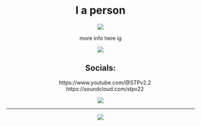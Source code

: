 
<div align="center">
  <h1>I a person</h1>
  <img src="https://discord-readme-badge.vercel.app/api?id=1187124067283783731">
  <p>more info here ig</p>
  <img src="https://github-readme-stats.vercel.app/api/top-langs/?username=STPv22&theme=radical"><br>
  <h2>Socials:</h2>
  <ul style="list-style: none;">
    <li>https://www.youtube.com/@STPv2.2</li>
    <li>https://soundcloud.com/stpv22</li>
  </ul>
  <img src="https://minecraftpanda.com/tools/achievement-generator/output?icon=33&title=THX%20%3A3&text=You%20read%20my%20README%21"/>
  <hr>
  <a href="https://skillicons.dev">
      <img src="https://skillicons.dev/icons?i=js,html,css,java,p5js,vscode,windows" />
    </a>
</div>

